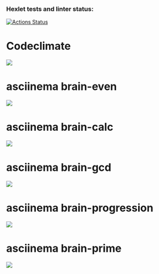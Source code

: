 ### Hexlet tests and linter status:
[![Actions Status](https://github.com/Anxieye/python-project-49/workflows/hexlet-check/badge.svg)](https://github.com/Anxieye/python-project-49/actions)

# Codeclimate
<a href="https://codeclimate.com/github/Anxieye/python-project-49/maintainability"><img src="https://api.codeclimate.com/v1/badges/c1ec3d54a58b84d246f6/maintainability" /></a>

# asciinema brain-even
<a href="https://asciinema.org/a/588438" target="_blank"><img src="https://asciinema.org/a/588438.svg" /></a>

# asciinema brain-calc
<a href="https://asciinema.org/a/588948" target="_blank"><img src="https://asciinema.org/a/588948.svg" /></a>

# asciinema brain-gcd
<a href="https://asciinema.org/a/588960" target="_blank"><img src="https://asciinema.org/a/588960.svg" /></a>

# asciinema brain-progression
<a href="https://asciinema.org/a/589183" target="_blank"><img src="https://asciinema.org/a/589183.svg" /></a>

# asciinema brain-prime
<a href="https://asciinema.org/a/589202" target="_blank"><img src="https://asciinema.org/a/589202.svg" /></a>